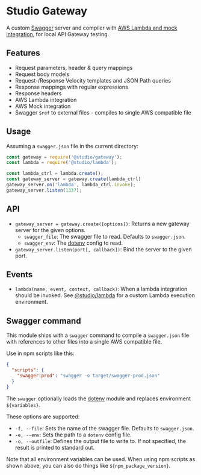 # Studio Gateway

A custom [Swagger][] server and compiler with [AWS Lambda
and mock integration][aws-int], for local API Gateway testing.

## Features

- Request parameters, header & query mappings
- Request body models
- Request-/Response Velocity templates and JSON Path queries
- Response mappings with regular expressions
- Response headers
- AWS Lambda integration
- AWS Mock integration
- Swagger `$ref` to external files - compiles to single AWS compatible file

## Usage

Assuming a `swagger.json` file in the current directory:

```js
const gateway = require('@studio/gateway');
const lambda = require('@studio/lambda');

const lambda_ctrl = lambda.create();
const gateway_server = gateway.create(lambda_ctrl)
gateway_server.on('lambda', lambda_ctrl.invoke);
gateway_server.listen(1337);
```

## API

- `gateway_server = gateway.create([options])`: Returns a new gateway server
  for the given options.
    - `swagger_file`: The swagger file to read. Defaults to `swagger.json`.
    - `swagger_env`: The [dotenv][] config to read.
- `gateway_server.listen(port[, callback])`: Bind the server to the given port.

## Events

- `lambda(name, event, context, callback)`: When a lambda integration should be
  invoked. See [@studio/lambda][] for a custom Lambda execution environment.

## Swagger command

This module ships with a `swagger` command to compile a `swagger.json` file with
references to other files into a single AWS compatible file.

Use in npm scripts like this:

```json
{
  "scripts": {
    "swagger:prod": "swagger -o target/swagger-prod.json"
  }
}
```

The `swagger` optionally loads the [dotenv][] module and replaces environment
`${variables}`.

These options are supported:

- `-f, --file`: Sets the name of the swagger file. Defaults to `swagger.json`.
- `-e, --env`: Sets the path to a `dotenv` config file.
- `-o, --outfile`: Defines the output file to write to. If not specified, the
  result is printed to standard out.

Note that all environment variables can be used. When using npm scripts as
shown above, you can also do things like `${npm_package_version}`.

[Swagger]: http://swagger.io
[aws-int]: http://docs.aws.amazon.com/apigateway/latest/developerguide/api-gateway-swagger-extensions.html
[@studio/lambda]: https://github.com/javascript-studio/studio-lambda
[dotenv]: https://www.npmjs.com/package/dotenv
